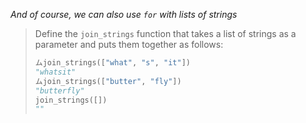 _And of course, we can also use `for` with lists of strings_

> Define the `join_strings` function that takes a list of strings as a parameter and puts them together as follows:
>
> ```python
> ムjoin_strings(["what", "s", "it"])
> "whatsit"
> ムjoin_strings(["butter", "fly"])
> "butterfly"
> join_strings([])
> ""
> ```
